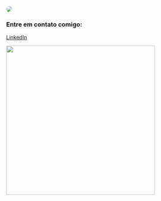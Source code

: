 

<img style="border-radius:15px!important;" src="./img/gifGitHub.gif"/>


<!-- ### ✅ Atualmente aprendendo as seguintes stacks
![React](https://img.shields.io/badge/-React-%23F7DF1C?style=flat-square&logo=react&logoColor=ffffff&labelColor=blue&color=blue)
![JavaScript](https://img.shields.io/badge/-JavaScript-%23F7DF1C?style=flat-square&logo=javascript&logoColor=000000&labelColor=%23F7DF1C&color=%23FFCE5A)
![HTML5](https://img.shields.io/badge/-HTML5-%23E44D27?style=flat-square&logo=html5&logoColor=ffffff)
![CSS3](https://img.shields.io/badge/-CSS3-%231572B6?style=flat-square&logo=css3)
![Bootstrap](https://img.shields.io/badge/-Bootstrap-563D7C?style=flat-square&logo=Bootstrap)
![Nodejs](https://img.shields.io/badge/-Nodejs-339933?style=flat-square&logo=Node.js&logoColor=ffffff)
![MongoDB](https://img.shields.io/badge/-mongoDB-%23F7DF1C?style=flat-square&logo=mongoDB&logoColor=000000&labelColor=%7CFC00&color=%7CFC00)
![MySql](https://img.shields.io/badge/-mysql-%23F7DF1C?style=flat-square&logo=mysql&logoColor=00008b&labelColor=%00008b&color=%00008b)
![Git](https://img.shields.io/badge/-Git-%23F05032?style=flat-square&logo=git&logoColor=%23ffffff)
![VS Code](http://img.shields.io/badge/-VS%20Code-007ACC?style=flat-square&logo=visual-studio-code&logoColor=ffffff) -->

### Entre em contato comigo:
<a href="https://www.linkedin.com/in/cristiano-souza-santana-b3011a119/">LinkedIn</a>


<img width="400px" align="left" src="https://github-readme-stats.vercel.app/api/top-langs/?username=CristianoSantan&hide=html&layout=compact&theme=buefy" />
<!--         <td><img width="495px" align="left" src="https://github-readme-stats.vercel.app/api?username=CristianoSantan&theme=buefy"/></td> --> 




<!-- 
- 🌱 I’m currently learning
- 👯 I’m looking to collaborate on
- 📫 How to reach me:
- ⚡ Fun fact:
-->
